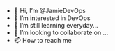 - 👋 Hi, I’m @JamieDevOps
- 👀 I’m interested in DevOps 
- 🌱 I’m still learning everyday...
- 💞️ I’m looking to collaborate on ...
- 📫 How to reach me 

<!---
JamieDevOps/JamieDevOps is a ✨ special ✨ repository because its `README.md` (this file) appears on your GitHub profile.
You can click the Preview link to take a look at your changes.
--->
